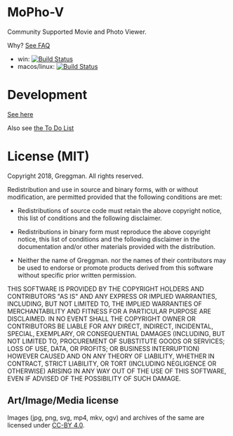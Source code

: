 # MoPho-V

Community Supported Movie and Photo Viewer.

Why? [See FAQ](FAQ.md)

* win: [![Build Status](https://ci.appveyor.com/api/projects/status/github/greggman/MoPho-V?branch=master&svg=true)](https://ci.appveyor.com/project/greggman/mopho-v)
* macos/linux: [![Build Status](https://travis-ci.org/greggman/MoPho-V.svg?branch=master)](https://travis-ci.org/greggman/MoPho-V)


# Development

[See here](DEVELOPMENT.md)

Also see [the To Do List](TODO.md)

# License (MIT)

Copyright 2018, Greggman.
All rights reserved.

Redistribution and use in source and binary forms, with or without
modification, are permitted provided that the following conditions are
met:

* Redistributions of source code must retain the above copyright
  notice, this list of conditions and the following disclaimer.

* Redistributions in binary form must reproduce the above
  copyright notice, this list of conditions and the following
  disclaimer in the documentation and/or other materials provided
  with the distribution.

* Neither the name of Greggman. nor the names of their
  contributors may be used to endorse or promote products derived
  from this software without specific prior written permission.

THIS SOFTWARE IS PROVIDED BY THE COPYRIGHT HOLDERS AND CONTRIBUTORS
"AS IS" AND ANY EXPRESS OR IMPLIED WARRANTIES, INCLUDING, BUT NOT
LIMITED TO, THE IMPLIED WARRANTIES OF MERCHANTABILITY AND FITNESS FOR
A PARTICULAR PURPOSE ARE DISCLAIMED. IN NO EVENT SHALL THE COPYRIGHT
OWNER OR CONTRIBUTORS BE LIABLE FOR ANY DIRECT, INDIRECT, INCIDENTAL,
SPECIAL, EXEMPLARY, OR CONSEQUENTIAL DAMAGES (INCLUDING, BUT NOT
LIMITED TO, PROCUREMENT OF SUBSTITUTE GOODS OR SERVICES; LOSS OF USE,
DATA, OR PROFITS; OR BUSINESS INTERRUPTION) HOWEVER CAUSED AND ON ANY
THEORY OF LIABILITY, WHETHER IN CONTRACT, STRICT LIABILITY, OR TORT
(INCLUDING NEGLIGENCE OR OTHERWISE) ARISING IN ANY WAY OUT OF THE USE
OF THIS SOFTWARE, EVEN IF ADVISED OF THE POSSIBILITY OF SUCH DAMAGE.

## Art/Image/Media license

Images (jpg, png, svg, mp4, mkv, ogv) and archives of the same
are licensed under [CC-BY 4.0](https://creativecommons.org/licenses/by/4.0/).